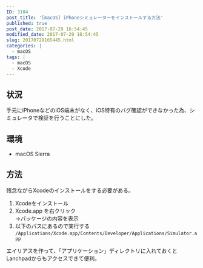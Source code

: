 ```yaml
---
ID: 3104
post_title: '[macOS] iPhoneシミュレーターをインストールする方法'
published: true
post_date: 2017-07-29 16:54:45
modified_date: 2017-07-29 16:54:45
slug: 20170729165445.html
categories: |
  - macOS
tags: |
  - macOS
  - Xcode
---
```

## 状況

手元にiPhoneなどのiOS端末がなく、iOS特有のバグ確認ができなかった為、シミュレータで検証を行うことにした。

## 環境

* macOS Sierra

## 方法

残念ながらXcodeのインストールをする必要がある。

1. Xcodeをインストール
1. Xcode.app を右クリック  
→パッケージの内容を表示
1. 以下のパスにあるので実行する
`/Applications/Xcode.app/Contents/Developer/Applications/Simulator.app`

エイリアスを作って、「アプリケーション」ディレクトリに入れておくとLanchpadからもアクセスできて便利。